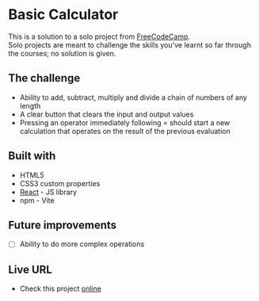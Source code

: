 # Basic Calculator

This is a solution to a solo project from [FreeCodeCamp](https://www.freecodecamp.org/learn).<br/>
Solo projects are meant to challenge the skills you've learnt so far through the courses; no solution is given.

## The challenge

- Ability to add, subtract, multiply and divide a chain of numbers of any length
- A clear button that clears the input and output values
- Pressing an operator immediately following = should start a new calculation that operates on the result of the previous evaluation

## Built with

- HTML5
- CSS3 custom properties
- [React](https://reactjs.org/) - JS library
- npm - Vite

## Future improvements
  
- [ ] Ability to do more complex operations

## Live URL

- Check this project [online](https://alfo-code-calculator-react.netlify.app/)
